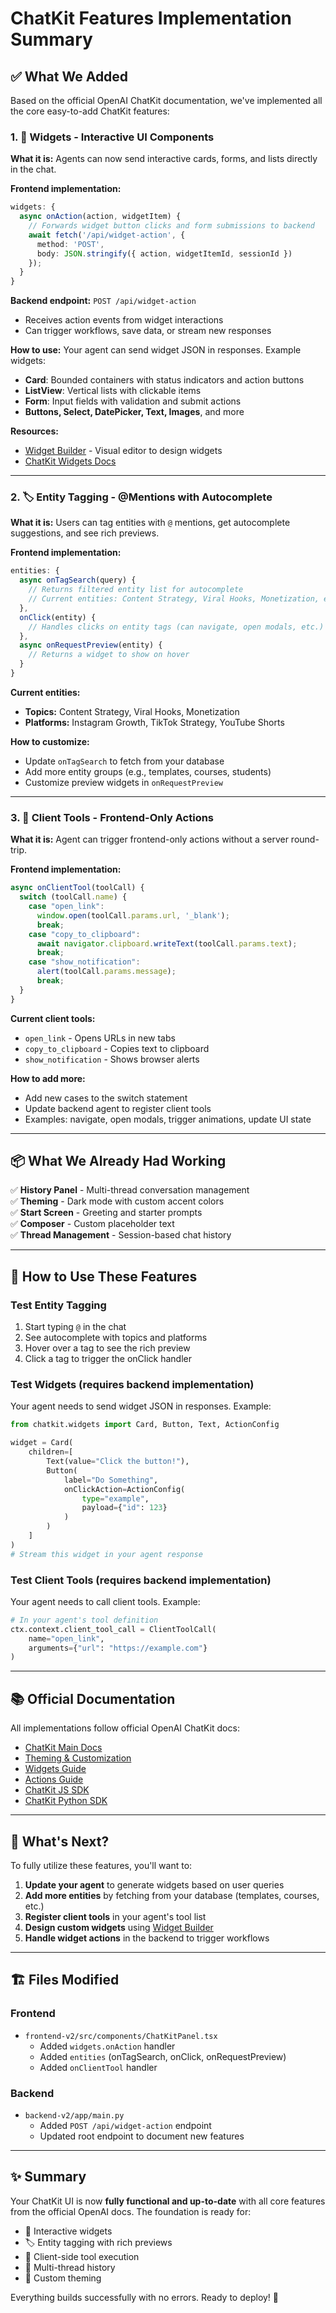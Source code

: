 # ChatKit Features Implementation Summary

## ✅ What We Added

Based on the official OpenAI ChatKit documentation, we've implemented all the core easy-to-add ChatKit features:

### 1. 🎨 **Widgets** - Interactive UI Components
**What it is:** Agents can now send interactive cards, forms, and lists directly in the chat.

**Frontend implementation:**
```typescript
widgets: {
  async onAction(action, widgetItem) {
    // Forwards widget button clicks and form submissions to backend
    await fetch('/api/widget-action', {
      method: 'POST',
      body: JSON.stringify({ action, widgetItemId, sessionId })
    });
  }
}
```

**Backend endpoint:** `POST /api/widget-action`
- Receives action events from widget interactions
- Can trigger workflows, save data, or stream new responses

**How to use:** Your agent can send widget JSON in responses. Example widgets:
- **Card**: Bounded containers with status indicators and action buttons
- **ListView**: Vertical lists with clickable items
- **Form**: Input fields with validation and submit actions
- **Buttons, Select, DatePicker, Text, Images**, and more

**Resources:**
- [Widget Builder](https://widgets.chatkit.studio) - Visual editor to design widgets
- [ChatKit Widgets Docs](https://platform.openai.com/docs/guides/chatkit-widgets)

---

### 2. 🏷️ **Entity Tagging** - @Mentions with Autocomplete
**What it is:** Users can tag entities with `@` mentions, get autocomplete suggestions, and see rich previews.

**Frontend implementation:**
```typescript
entities: {
  async onTagSearch(query) {
    // Returns filtered entity list for autocomplete
    // Current entities: Content Strategy, Viral Hooks, Monetization, etc.
  },
  onClick(entity) {
    // Handles clicks on entity tags (can navigate, open modals, etc.)
  },
  async onRequestPreview(entity) {
    // Returns a widget to show on hover
  }
}
```

**Current entities:**
- **Topics:** Content Strategy, Viral Hooks, Monetization
- **Platforms:** Instagram Growth, TikTok Strategy, YouTube Shorts

**How to customize:**
- Update `onTagSearch` to fetch from your database
- Add more entity groups (e.g., templates, courses, students)
- Customize preview widgets in `onRequestPreview`

---

### 3. 🔧 **Client Tools** - Frontend-Only Actions
**What it is:** Agent can trigger frontend-only actions without a server round-trip.

**Frontend implementation:**
```typescript
async onClientTool(toolCall) {
  switch (toolCall.name) {
    case "open_link":
      window.open(toolCall.params.url, '_blank');
      break;
    case "copy_to_clipboard":
      await navigator.clipboard.writeText(toolCall.params.text);
      break;
    case "show_notification":
      alert(toolCall.params.message);
      break;
  }
}
```

**Current client tools:**
- `open_link` - Opens URLs in new tabs
- `copy_to_clipboard` - Copies text to clipboard
- `show_notification` - Shows browser alerts

**How to add more:**
- Add new cases to the switch statement
- Update backend agent to register client tools
- Examples: navigate, open modals, trigger animations, update UI state

---

## 📦 What We Already Had Working

✅ **History Panel** - Multi-thread conversation management  
✅ **Theming** - Dark mode with custom accent colors  
✅ **Start Screen** - Greeting and starter prompts  
✅ **Composer** - Custom placeholder text  
✅ **Thread Management** - Session-based chat history

---

## 🚀 How to Use These Features

### Test Entity Tagging
1. Start typing `@` in the chat
2. See autocomplete with topics and platforms
3. Hover over a tag to see the rich preview
4. Click a tag to trigger the onClick handler

### Test Widgets (requires backend implementation)
Your agent needs to send widget JSON in responses. Example:

```python
from chatkit.widgets import Card, Button, Text, ActionConfig

widget = Card(
    children=[
        Text(value="Click the button!"),
        Button(
            label="Do Something",
            onClickAction=ActionConfig(
                type="example",
                payload={"id": 123}
            )
        )
    ]
)
# Stream this widget in your agent response
```

### Test Client Tools (requires backend implementation)
Your agent needs to call client tools. Example:

```python
# In your agent's tool definition
ctx.context.client_tool_call = ClientToolCall(
    name="open_link",
    arguments={"url": "https://example.com"}
)
```

---

## 📚 Official Documentation

All implementations follow official OpenAI ChatKit docs:
- [ChatKit Main Docs](https://platform.openai.com/docs/guides/chatkit)
- [Theming & Customization](https://platform.openai.com/docs/guides/chatkit-themes)
- [Widgets Guide](https://platform.openai.com/docs/guides/chatkit-widgets)
- [Actions Guide](https://platform.openai.com/docs/guides/chatkit-actions)
- [ChatKit JS SDK](https://github.com/openai/chatkit-js)
- [ChatKit Python SDK](https://github.com/openai/chatkit-python)

---

## 🎯 What's Next?

To fully utilize these features, you'll want to:

1. **Update your agent** to generate widgets based on user queries
2. **Add more entities** by fetching from your database (templates, courses, etc.)
3. **Register client tools** in your agent's tool list
4. **Design custom widgets** using [Widget Builder](https://widgets.chatkit.studio)
5. **Handle widget actions** in the backend to trigger workflows

---

## 🏗️ Files Modified

### Frontend
- `frontend-v2/src/components/ChatKitPanel.tsx`
  - Added `widgets.onAction` handler
  - Added `entities` (onTagSearch, onClick, onRequestPreview)
  - Added `onClientTool` handler

### Backend
- `backend-v2/app/main.py`
  - Added `POST /api/widget-action` endpoint
  - Updated root endpoint to document new features

---

## ✨ Summary

Your ChatKit UI is now **fully functional and up-to-date** with all core features from the official OpenAI docs. The foundation is ready for:
- 🎨 Interactive widgets
- 🏷️ Entity tagging with rich previews
- 🔧 Client-side tool execution
- 📜 Multi-thread history
- 🎨 Custom theming

Everything builds successfully with no errors. Ready to deploy! 🚀

